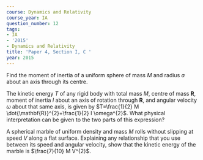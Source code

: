 ```yaml
---
course: Dynamics and Relativity
course_year: IA
question_number: 12
tags:
- IA
- '2015'
- Dynamics and Relativity
title: 'Paper 4, Section I, C '
year: 2015
---
```




Find the moment of inertia of a uniform sphere of mass $M$ and radius $a$ about an axis through its centre.

The kinetic energy $T$ of any rigid body with total mass $M$, centre of mass $\mathbf{R}$, moment of inertia $I$ about an axis of rotation through $\mathbf{R}$, and angular velocity $\omega$ about that same axis, is given by $T=\frac{1}{2} M \dot{\mathbf{R}}^{2}+\frac{1}{2} I \omega^{2}$. What physical interpretation can be given to the two parts of this expression?

A spherical marble of uniform density and mass $M$ rolls without slipping at speed $V$ along a flat surface. Explaining any relationship that you use between its speed and angular velocity, show that the kinetic energy of the marble is $\frac{7}{10} M V^{2}$.